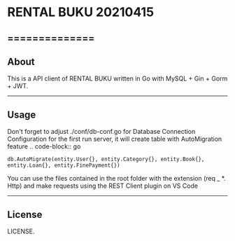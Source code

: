 # RENTAL BUKU 20210415
==============
-----
About
-----
This is a API client of RENTAL BUKU written in Go with MySQL + Gin + Gorm + JWT.

-----
Usage
-----
Don't forget to adjust ./conf/db-conf.go for Database Connection Configuration 
for the first run server, it will create table with AutoMigration feature
.. code-block:: go

    db.AutoMigrate(entity.User{}, entity.Category{}, entity.Book{}, entity.Loan{}, entity.FinePayment{})

You can use the files contained in the root folder with the extension (req _ *. Http) and make requests using the REST Client plugin on VS Code

-------
License
-------
LICENSE.